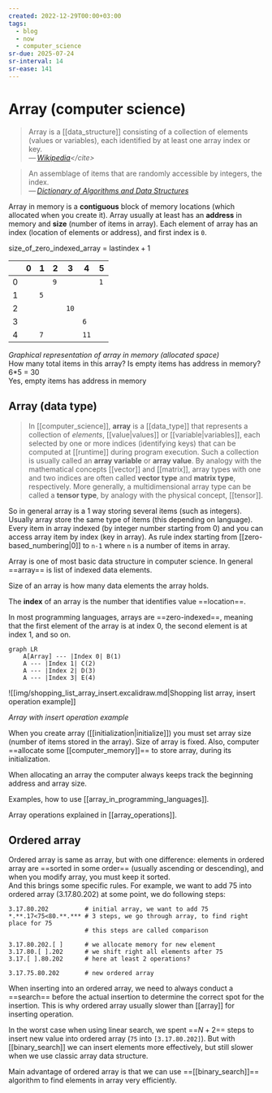 ```yaml
---
created: 2022-12-29T00:00+03:00
tags:
  - blog
  - now
  - computer_science
sr-due: 2025-07-24
sr-interval: 14
sr-ease: 141
---
```


# Array (computer science)

> Array is a [[data_structure]] consisting of a collection of elements (values or variables), each identified by at least one array index or key.\
> — <cite>[Wikipedia](https://en.wikipedia.org/wiki/Array_(data_structure))</cite>

> An assemblage of items that are randomly accessible by integers, the index.\
> — <cite>[Dictionary of Algorithms and Data Structures](https://xlinux.nist.gov/dads/HTML/array.html)</cite>

Array in memory is a **contiguous** block of memory locations (which allocated when you create it). Array usually at least has an **address** in memory and **size** (number of items in array). Each element of array has an index (location of elements or address), and first index is `0`.

size_of_zero_indexed_array = <wbr class="f"> $\text{lastindex} + 1$ <!--SR:!2024-10-18,21,221-->

|     | 0   | 1   | 2   | 3    | 4    | 5   |
| --- | --- | --- | --- | ---- | ---- | --- |
| 0   |     |     | `9` |      |      | `1` |
| 1   |     | `5` |     |      |      |     |
| 2   |     |     |     | `10` |      |     |
| 3   |     |     |     |      | `6`  |     |
| 4   |     | `7` |     |      | `11` |     |
_Graphical representation of array in memory (allocated space)_\
How many total items in this array? Is empty items has address in memory?
<br class="f">
6*5 = 30\
Yes, empty items has address in memory <!--SR:!2024-09-07,4,196-->

## Array (data type)

> In [[computer_science]], **array** is a [[data_type]] that represents a collection of _elements_, [[value|values]] or [[variable|variables]], each selected by one or more indices (identifying keys) that can be computed at [[runtime]] during program execution. Such a collection is usually called an **array variable** or **array value**. By analogy with the mathematical concepts [[vector]] and [[matrix]], array types with one and two indices are often called **vector type** and **matrix type**, respectively. More generally, a multidimensional array type can be called a **tensor type**, by analogy with the physical concept, [[tensor]].

So in general array is a 1 way storing several items (such as integers). Usually array store the same type of items (this depending on language). Every item in array indexed (by integer number starting from 0) and you can access array item by index (key in array). As rule index starting from [[zero-based_numbering|0]] to `n-1` where `n` is a number of items in array.

Array is one of most basic data structure in computer science. In general ==array== is list of indexed data elements. <!--SR:!2024-09-27,17,221-->

Size of an array is how many data elements the array holds.

The **index** of an array is the number that identifies value ==location==. <!--SR:!2024-09-14,9,161-->

In most programming languages, arrays are ==zero-indexed==, meaning that the first element of the array is at index 0, the second element is at index 1, and so on. <!--SR:!2024-09-14,11,221-->

```mermaid
graph LR
    A[Array] --- |Index 0| B(1)
    A --- |Index 1| C(2)
    A --- |Index 2| D(3)
    A --- |Index 3| E(4)
```

![[img/shopping_list_array_insert.excalidraw.md|Shopping list array, insert operation example]]

_Array with insert operation example_

When you create array ([[initialization|initialize]]) you must set array size (number of items stored in the array). Size of array is fixed. Also, computer ==allocate some [[computer_memory]]== to store array, during its initialization. <!--SR:!2024-09-19,10,216-->

When allocating an array the computer always keeps track <wbr class="f"> the beginning address and array size.

Examples, how to use [[array_in_programming_languages]].

Array operations explained in [[array_operations]].

## Ordered array

Ordered array is same as array, but with one difference: elements in ordered array are ==sorted in some order== (usually ascending or descending), and when you modify array, you must keep it sorted.\
And this brings some specific rules. For example, we want to add 75 into ordered array (3.17.80.202) at some point, we do following steps:
<br class="f">
```
3.17.80.202          # initial array, we want to add 75
*.**.17<75<80.**.*** # 3 steps, we go through array, to find right place for 75
                     # this steps are called comparison

3.17.80.202.[ ]      # we allocate memory for new element
3.17.80.[ ].202      # we shift right all elements after 75
3.17.[ ].80.202      # here at least 2 operations?

3.17.75.80.202       # new ordered array
```

When inserting into an ordered array, we need to always conduct a ==search== before the actual insertion to determine the correct spot for the insertion. This is why ordered array usually slower than [[array]] for inserting operation. <!--SR:!2024-09-13,11,221-->

In the worst case when using linear search, we spent ==$N+2$== steps to insert new value into ordered array (`75` into `[3.17.80.202]`). But with [[binary_search]] we can insert elements more effectively, but still slower when we use classic array data structure. <!--SR:!2024-09-06,4,198-->

Main advantage of ordered array is that we can use ==[[binary_search]]== algorithm to find elements in array very efficiently. <!--SR:!2024-09-17,15,237-->
